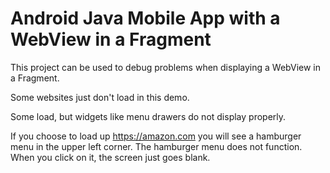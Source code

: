 # Android Java Mobile App with a WebView in a Fragment

This project can be used to debug problems when displaying a WebView in a Fragment.

Some websites just don't load in this demo.

Some load, but widgets like menu drawers do not display properly.

If you choose to load up https://amazon.com you will see a hamburger menu in the upper left corner. 
The hamburger menu does not function. 
When you click on it, the screen just goes blank.
